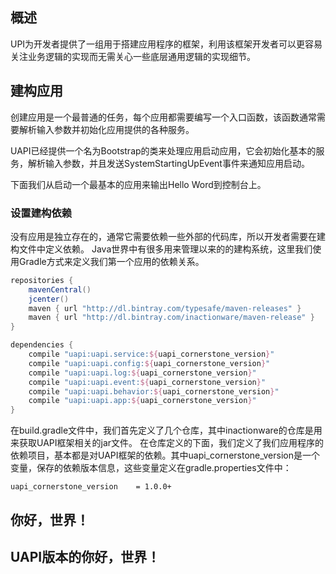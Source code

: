 ## 概述
UPI为开发者提供了一组用于搭建应用程序的框架，利用该框架开发者可以更容易关注业务逻辑的实现而无需关心一些底层通用逻辑的实现细节。

## 建构应用
创建应用是一个最普通的任务，每个应用都需要编写一个入口函数，该函数通常需要解析输入参数并初始化应用提供的各种服务。

UAPI已经提供一个名为Bootstrap的类来处理应用启动应用，它会初始化基本的服务，解析输入参数，并且发送SystemStartingUpEvent事件来通知应用启动。

下面我们从启动一个最基本的应用来输出Hello Word到控制台上。

### 设置建构依赖
没有应用是独立存在的，通常它需要依赖一些外部的代码库，所以开发者需要在建构文件中定义依赖。
Java世界中有很多用来管理以来的的建构系统，这里我们使用Gradle方式来定义我们第一个应用的依赖关系。
```gradle
repositories {
    mavenCentral()
    jcenter()
    maven { url "http://dl.bintray.com/typesafe/maven-releases" }
    maven { url "http://dl.bintray.com/inactionware/maven-release" }
}

dependencies {
    compile "uapi:uapi.service:${uapi_cornerstone_version}"
    compile "uapi:uapi.config:${uapi_cornerstone_version}"
    compile "uapi:uapi.log:${uapi_cornerstone_version}"
    compile "uapi:uapi.event:${uapi_cornerstone_version}"
    compile "uapi:uapi.behavior:${uapi_cornerstone_version}"
    compile "uapi:uapi.app:${uapi_cornerstone_version}"
}
```
在build.gradle文件中，我们首先定义了几个仓库，其中inactionware的仓库是用来获取UAPI框架相关的jar文件。
在仓库定义的下面，我们定义了我们应用程序的依赖项目，基本都是对UAPI框架的依赖。其中uapi_cornerstone_version是一个变量，保存的依赖版本信息，这些变量定义在gradle.properties文件中：
```properties
uapi_cornerstone_version    = 1.0.0+
```

## 你好，世界！

## UAPI版本的你好，世界！
